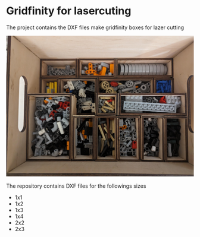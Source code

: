 # Gridfinity for lasercuting

The project contains the DXF files make gridfinity boxes for lazer cutting

![sample](sample.jpeg)

The repository contains DXF files for the followings sizes
- 1x1
- 1x2
- 1x3
- 1x4
- 2x2
- 2x3

